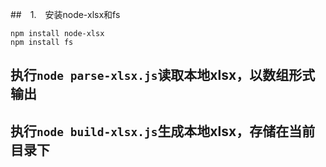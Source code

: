 ##　1.　安装node-xlsx和fs
```
npm install node-xlsx
npm install fs
```

## 执行`node parse-xlsx.js`读取本地xlsx，以数组形式输出

## 执行`node build-xlsx.js`生成本地xlsx，存储在当前目录下